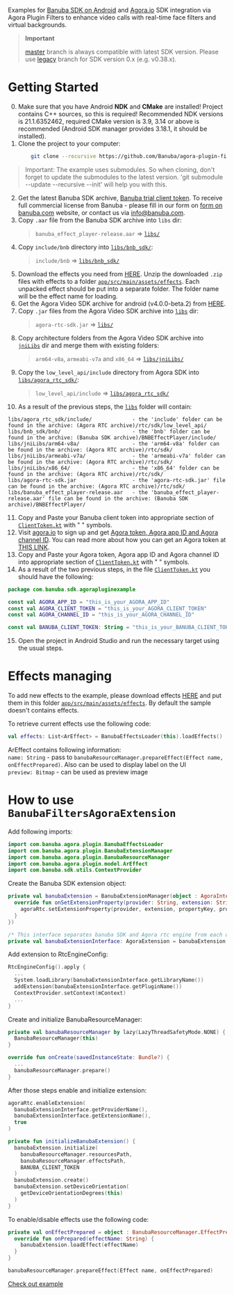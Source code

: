 Examples for [Banuba SDK on Android](https://docs.banuba.com/face-ar-sdk-v1/android/android_overview) and [Agora.io](https://www.agora.io/en/) SDK integration via Agora Plugin Filters to enhance video calls with real-time face filters and virtual backgrounds.

> **Important**
>
> [master](../../tree/master) branch is always compatible with latest SDK version. Please use [legacy](../../tree/legacy) branch for SDK version 0.x (e.g. v0.38.x).


# Getting Started

0. Make sure that you have Android **NDK** and **CMake** are installed! Project contains C++ sources, so this is required! Recommended NDK versions is 21.1.6352462, required CMake version is 3.9, 3.14 or above is recommended (Android SDK manager provides 3.18.1, it should be installed).
1. Clone the project to your computer:
    ```sh
        git clone --recursive https://github.com/Banuba/agora-plugin-filters-android.git
    ```
> Important: The example uses submodules. So when cloning, don't forget to update the submodules to the latest version. 'git submodule --update --recursive --init' will help you with this.
2. Get the latest Banuba SDK archive, [Banuba trial client token](https://www.banuba.com/facear-sdk/face-filters).
To receive full commercial license from Banuba - please fill in our form on [form on banuba.com](https://www.banuba.com/face-filters-sdk) website, or contact us via [info@banuba.com](mailto:info@banuba.com).
3. Copy `.aar` file from the Banuba SDK archive into `libs` dir:
   >`banuba_effect_player-release.aar` => [`libs/`](./libs)
4. Copy `include/bnb` directory into [`libs/bnb_sdk/`](./libs/bnb_sdk):
   >`include/bnb` => [`libs/bnb_sdk/`](./libs/bnb_sdk)
5. Download the effects you need from [HERE](https://docs.banuba.com/face-ar-sdk-v1/overview/demo_face_filters). Unzip the downloaded `.zip` files with effects to a folder [`app/src/main/assets/effects`](./app/src/main/assets/effects). Each unpacked effect should be put into a separate folder. The folder name will be the effect name for loading.
6. Get the Agora Video SDK archive for android (v4.0.0-beta.2) from [HERE](https://download.agora.io/sdk/release/Agora_Native_SDK_for_Android_v4.0.0-beta.2_FULL.zip).
7. Copy `.jar` files from the Agora Video SDK archive into [`libs`](./libs) dir:
   >`agora-rtc-sdk.jar` => [`libs/`](./libs)
8. Copy architecture folders from the Agora Video SDK archive into [`jniLibs`](./libs/jniLibs) dir and merge them with existing folders:
   >`arm64-v8a`, `armeabi-v7a` and `x86_64` => [`libs/jniLibs/`](./libs/jniLibs)
9. Copy the `low_level_api/include` directory from Agora SDK into [`libs/agora_rtc_sdk/`](./libs/agora_rtc_sdk/):
   >`low_level_api/include` => [`libs/agora_rtc_sdk/`](./libs/agora_rtc_sdk/)
10. As a result of the previous steps, the [`libs`](./libs) folder will contain:
```
libs/agora_rtc_sdk/include/             - the 'include' folder can be found in the archive: (Agora RTC archive)/rtc/sdk/low_level_api/
libs/bnb_sdk/bnb/                       - the 'bnb' folder can be found in the archive: (Banuba SDK archive)/BNBEffectPlayer/include/
libs/jniLibs/arm64-v8a/                 - the 'arm64-v8a' folder can be found in the archive: (Agora RTC archive)/rtc/sdk/
libs/jniLibs/armeabi-v7a/               - the 'armeabi-v7a' folder can be found in the archive: (Agora RTC archive)/rtc/sdk/
libs/jniLibs/x86_64/                    - the 'x86_64' folder can be found in the archive: (Agora RTC archive)/rtc/sdk/
libs/agora-rtc-sdk.jar                  - the 'agora-rtc-sdk.jar' file can be found in the archive: (Agora RTC archive)/rtc/sdk/
libs/banuba_effect_player-release.aar   - the 'banuba_effect_player-release.aar' file can be found in the archive: (Banuba SDK archive)/BNBEffectPlayer/
```
11. Copy and Paste your Banuba client token into appropriate section of [`ClientToken.kt`](./app/src/main/java/com/banuba/sdk/agorapluginexample/ClientToken.kt) with " " symbols.
12. Visit [agora.io](https://console.agora.io) to sign up and get [Agora token, Agora app ID and Agora channel ID](https://docs.agora.io/en/Agora%20Platform/channel_key?platform=Android). You can read more about how you can get an Agora token at [THIS LINK](https://docs.agora.io/en/Agora%20Platform/channel_key?platform=Android).
13. Copy and Paste your Agora token, Agora app ID and Agora channel ID into appropriate section of [`ClientToken.kt`](./app/src/main/java/com/banuba/sdk/agorapluginexample/ClientToken.kt) with " " symbols.
14. As a result of the two previous steps, in the file [`ClientToken.kt`](./app/src/main/java/com/banuba/sdk/agorapluginexample/ClientToken.kt) you should have the following:
```kotlin
package com.banuba.sdk.agorapluginexample

const val AGORA_APP_ID = "this_is_your_AGORA_APP_ID"
const val AGORA_CLIENT_TOKEN = "this_is_your_AGORA_CLIENT_TOKEN"
const val AGORA_CHANNEL_ID = "this_is_your_AGORA_CHANNEL_ID"

const val BANUBA_CLIENT_TOKEN: String = "this_is_your_BANUBA_CLIENT_TOKEN"
```
15. Open the project in Android Studio and run the necessary target using the usual steps.

# Effects managing

To add new effects to the example, please download effects [HERE](https://docs.banuba.com/face-ar-sdk-v1/overview/demo_face_filters) and put them in this folder [`app/src/main/assets/effects`](./app/src/main/assets/effects).
By default the sample doesn't contains effects.

To retrieve current effects use the following code:

```kotlin
val effects: List<ArEffect> = BanubaEffectsLoader(this).loadEffects()
```

ArEffect contains following information:\
`name: String` - pass to `banubaResourceManager.prepareEffect(Effect name, onEffectPrepared)`. Also can be used to display label on the UI\
`preview: Bitmap` - can be used as preview image

# How to use `BanubaFiltersAgoraExtension`

Add following imports:

```kotlin
import com.banuba.agora.plugin.BanubaEffectsLoader
import com.banuba.agora.plugin.BanubaExtensionManager
import com.banuba.agora.plugin.BanubaResourceManager
import com.banuba.agora.plugin.model.ArEffect
import com.banuba.sdk.utils.ContextProvider
```

Create the Banuba SDK extension object:

```kotlin
private val banubaExtension = BanubaExtensionManager(object : AgoraInterface {
  override fun onSetExtensionProperty(provider: String, extension: String, propertyKey: String, propertyValue: String) {
    agoraRtc.setExtensionProperty(provider, extension, propertyKey, propertyValue)
  }
})

/* This interface separates banuba SDK and Agora rtc engine from each other */
private val banubaExtensionInterface: AgoraExtension = banubaExtension
```

Add extension to RtcEngineConfig:

```kotlin
RtcEngineConfig().apply {
  ...
  System.loadLibrary(banubaExtensionInterface.getLibraryName())
  addExtension(banubaExtensionInterface.getPluginName())
  ContextProvider.setContext(mContext)
  ...
}
```

Create and initialize BanubaResourceManager:

```kotlin
private val banubaResourceManager by lazy(LazyThreadSafetyMode.NONE) {
  BanubaResourceManager(this)
}
```

```kotlin
override fun onCreate(savedInstanceState: Bundle?) {
  ...
  banubaResourceManager.prepare()
}
```

After those steps enable and initialize extension:

```kotlin
agoraRtc.enableExtension(
  banubaExtensionInterface.getProviderName(),
  banubaExtensionInterface.getExtensionName(),
  true
)
```

```kotlin
private fun initializeBanubaExtension() {
  banubaExtension.initialize(
    banubaResourceManager.resourcesPath,
    banubaResourceManager.effectsPath,
    BANUBA_CLIENT_TOKEN
  )
  banubaExtension.create()
  banubaExtension.setDeviceOrientation(
    getDeviceOrientationDegrees(this)
  )
}
```

To enable/disable effects use the following code:

```kotlin
private val onEffectPrepared = object : BanubaResourceManager.EffectPreparedCallback {
  override fun onPrepared(effectName: String) {
    banubaExtension.loadEffect(effectName)
  }
}
```

```kotlin
banubaResourceManager.prepareEffect(Effect name, onEffectPrepared)
```

[Check out example](app/src/main/java/com/banuba/sdk/agorapluginexample/MainActivity.kt)
